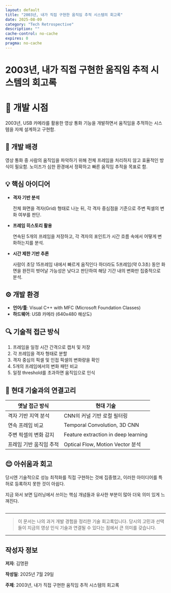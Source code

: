 ```yaml
---
layout: default
title: "2003년, 내가 직접 구현한 움직임 추적 시스템의 회고록"
date: 2025-08-09
category: "Tech Retrospective"
description: ""
cache-control: no-cache
expires: 0
pragma: no-cache
---
```


# 2003년, 내가 직접 구현한 움직임 추적 시스템의 회고록

# 📅 개발 시점

2003년, USB 카메라를 활용한 영상 통화 기능을 개발하면서 움직임을 추적하는 시스템을 자체 설계하고 구현함.

## 🧭 개발 배경

영상 통화 중 사람의 움직임을 파악하기 위해 전체 프레임을 처리하지 않고 효율적인 방식이 필요함.
노이즈가 심한 환경에서 정확하고 빠른 움직임 추적을 목표로 함.

## 💡 핵심 아이디어

- **격자 기반 분석**
    
    전체 화면을 격자(Grid) 형태로 나눈 뒤, 각 격자 중심점을 기준으로 주변 픽셀의 변화 여부를 판단.
    
- **프레임 히스토리 활용**
    
    연속된 5개의 프레임을 저장하고, 각 격자의 포인트가 시간 흐름 속에서 어떻게 변화하는지를 분석.
    
- **시간 제한 기반 추론**
    
    사람이 초당 15프레임 내에서 빠르게 움직인다 하더라도 5프레임(약 0.3초) 동안 화면을 완전히 벗어날 가능성은 낮다고 판단하여
    해당 기간 내의 변화만 집중적으로 분석.
    

## ⚙️ 개발 환경

- **언어/툴**: Visual C++ with MFC (Microsoft Foundation Classes)
- **하드웨어**: USB 카메라 (640x480 해상도)

## 🔍 기술적 접근 방식

1. 프레임을 일정 시간 간격으로 캡처 및 저장
2. 각 프레임을 격자 형태로 분할
3. 격자 중심의 픽셀 및 인접 픽셀의 변화량을 확인
4. 5개의 프레임에서의 변화 패턴 비교
5. 일정 threshold를 초과하면 움직임으로 인식

## 🔄 현대 기술과의 연결고리

| 옛날 접근 방식 | 현대 기술 |
| --- | --- |
| 격자 기반 지역 분석 | CNN의 커널 기반 로컬 필터링 |
| 연속 프레임 비교 | Temporal Convolution, 3D CNN |
| 주변 픽셀의 변화 감지 | Feature extraction in deep learning |
| 프레임 기반 움직임 추적 | Optical Flow, Motion Vector 분석 |

## 😌 아쉬움과 회고

당시엔 기술적으로 성능 최적화를 직접 구현하는 것에 집중했고, 이러한 아이디어를 특허로 등록하지 못한 것이 아쉽다.

지금 와서 보면 딥러닝에서 쓰이는 핵심 개념들과 유사한 부분이 많아 더욱 의미 있게 느껴진다.

## 

---

> 이 문서는 나의 과거 개발 경험을 정리한 기술 회고록입니다. 당시의 고민과 선택들이 지금의 영상 인식 기술과 연결될 수 있다는 점에서 큰 의미를 갖습니다.
> 

---

## 작성자 정보

**저자**: 김명환

**작성일**: 2025년 7월 29일

**주제**: 2003년, 내가 직접 구현한 움직임 추적 시스템의 회고록